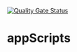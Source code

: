 [![Quality Gate Status](https://codescanner.zeusview.com/api/project_badges/measure?project=Feedparser&metric=alert_status)](https://codescanner.zeusview.com/dashboard?id=Feedparser)
# appScripts